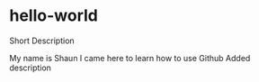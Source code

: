 # hello-world
Short Description


My name is Shaun
I came here to learn how to use Github
Added description 
